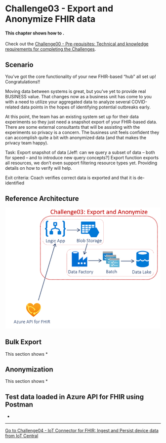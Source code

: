 # Challenge03 - Export and Anonymize FHIR data

#### This chapter shows how to .

Check out the [Challenge00 - Pre-requisites: Technical and knowledge requirements for completing the Challenges](../Challenge00-Prerequistes/ReadMe.md).

## Scenario
You’ve got the core functionality of your new FHIR-based “hub” all set up! Congratulations!!

Moving data between systems is great, but you’ve yet to provide real BUSINESS value. That changes now as a business unit has come to you with a need to utilize your aggregated data to analyze several COVID-related data points in the hopes of identifying potential outbreaks early.

At this point, the team has an existing system set up for their data experiments so they just need a snapshot export of your FHIR-based data. There are some external consultants that will be assisting with the experiments so privacy is a concern. The business unit feels confident they can accomplish quite a bit with anonymized data (and that makes the privacy team happy).

Task: Export snapshot of data [Jeff: can we query a subset of data – both for speed – and to introduce new query concepts?] Export function exports all resources, we don’t even support filtering resource types yet. Providing details on how to verify will help.

Exit criteria: Coach verifies correct data is exported and that it is de-identified

## Reference Architecture
<center><img src="../images/challenge03-architecture.png" width="550"></center>

## Bulk Export
This section shows 
*

## Anonymization
This section shows 
*

## Test data loaded in Azure API for FHIR using Postman
* 


***

[Go to Challenge04 - IoT Connector for FHIR: Ingest and Persist device data from IoT Central](../Challenge04-IoTFHIRConnector/ReadMe.md)
